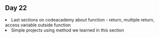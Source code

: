 ## Day 22

<li> Last sections on codeacademy about function - return, multiple return, access variable outside function
<li> Simple projects using method we learned in this section
